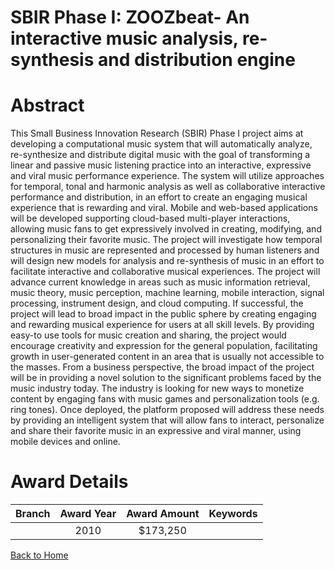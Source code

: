 
SBIR Phase I: ZOOZbeat- An interactive music analysis, re-synthesis and distribution engine
===========================================================================================

# Abstract


This Small Business Innovation Research (SBIR) Phase I project aims at developing a computational music system that will automatically analyze, re-synthesize and distribute digital music with the goal of transforming a linear and passive music listening practice into an interactive, expressive and viral music performance experience. The system will utilize approaches for temporal, tonal and harmonic analysis as well as collaborative interactive performance and distribution, in an effort to create an engaging musical experience that is rewarding and viral. Mobile and web-based applications will be developed supporting cloud-based multi-player interactions, allowing music fans to get expressively involved in creating, modifying, and personalizing their favorite music.  The project will investigate how temporal structures in music are represented and processed by human listeners and will design new models for analysis and re-synthesis of music in an effort to facilitate interactive and collaborative musical experiences. The project will advance current knowledge in areas such as music information retrieval, music theory, music perception, machine learning, mobile interaction, signal processing, instrument design, and cloud computing. 
If successful, the project will lead to broad impact in the public sphere by creating engaging and rewarding musical experience for users at all skill levels.  By providing easy-to use tools for music creation and sharing, the project would encourage creativity and expression for the general population, facilitating growth in user-generated content in an area that is usually not accessible to the masses. From a business perspective, the broad impact of the project will be in providing a novel solution to the significant problems faced by the music industry today. The industry is looking for new ways to monetize content by engaging fans with music games and personalization tools (e.g. ring tones). Once deployed, the platform proposed will address these needs by providing an intelligent system that will allow fans to interact, personalize and share their favorite music in an expressive and viral manner, using mobile devices and online.  

# Award Details

|Branch|Award Year|Award Amount|Keywords|
| :---: | :---: | :---: | :---: |
||2010|$173,250||
  
  


[Back to Home](https://github.com/chrischow/dod_sbir_awards/Reports/JT/#124)